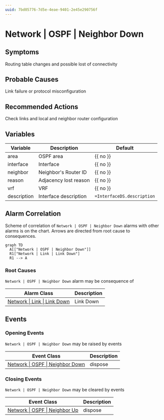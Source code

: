 ```yaml
---
uuid: 7bd05776-7d5e-4eae-9401-2e45e290756f
---
```

# Network | OSPF | Neighbor Down

## Symptoms

Routing table changes and possible lost of connectivity

## Probable Causes

Link failure or protocol misconfiguration

## Recommended Actions

Check links and local and neighbor router configuration

## Variables

Variable | Description | Default
--- | --- | ---
area | OSPF area | {{ no }}
interface | Interface | {{ no }}
neighbor | Neighbor's Router ID | {{ no }}
reason | Adjacency lost reason | {{ no }}
vrf | VRF | {{ no }}
description | Interface description | `=InterfaceDS.description`

## Alarm Correlation

Scheme of correlation of `Network | OSPF | Neighbor Down` alarms with other alarms is on the chart. 
Arrows are directed from root cause to consequences.

```mermaid
graph TD
  A[["Network | OSPF | Neighbor Down"]]
  R1["Network | Link | Link Down"]
  R1 --> A
```

### Root Causes
`Network | OSPF | Neighbor Down` alarm may be consequence of

Alarm Class | Description
--- | ---
[Network \| Link \| Link Down](../link/link-down.md) | Link Down

## Events

### Opening Events
`Network | OSPF | Neighbor Down` may be raised by events

Event Class | Description
--- | ---
[Network \| OSPF \| Neighbor Down](../../../event-classes/network/ospf/neighbor-down.md) | dispose

### Closing Events
`Network | OSPF | Neighbor Down` may be cleared by events

Event Class | Description
--- | ---
[Network \| OSPF \| Neighbor Up](../../../event-classes/network/ospf/neighbor-up.md) | dispose
